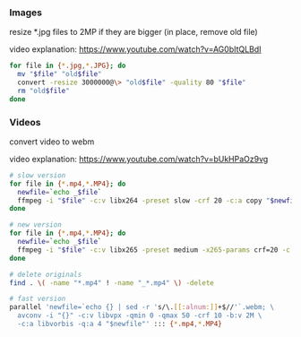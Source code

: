 ### Images

resize *.jpg files to 2MP if they are bigger (in place, remove old file)

video explanation: https://www.youtube.com/watch?v=AG0bItQLBdI

```bash
for file in {*.jpg,*.JPG}; do
  mv "$file" "old$file"
  convert -resize 3000000@\> "old$file" -quality 80 "$file"
  rm "old$file"
done
```

### Videos

convert video to webm

video explanation: https://www.youtube.com/watch?v=bUkHPaOz9vg

```bash
# slow version
for file in {*.mp4,*.MP4}; do
  newfile=`echo _$file`
  ffmpeg -i "$file" -c:v libx264 -preset slow -crf 20 -c:a copy "$newfile"
done

# new version
for file in {*.mp4,*.MP4}; do
  newfile=`echo _$file`
  ffmpeg -i "$file" -c:v libx265 -preset medium -x265-params crf=20 -c:a copy -strict experimental "$newfile"
done

# delete originals
find . \( -name "*.mp4" ! -name "_*.mp4" \) -delete
```

```bash
# fast version
parallel 'newfile=`echo {} | sed -r 's/\.[[:alnum:]]+$//'`.webm; \
  avconv -i "{}" -c:v libvpx -qmin 0 -qmax 50 -crf 10 -b:v 2M \
  -c:a libvorbis -q:a 4 "$newfile"' ::: {*.mp4,*.MP4}
```
